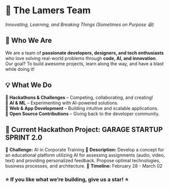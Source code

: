 # **🚀 The Lamers Team**  
*Innovating, Learning, and Breaking Things (Sometimes on Purpose 😆)*  

## **👥 Who We Are**  
We are a team of **passionate developers, designers, and tech enthusiasts** who love solving real-world problems through **code, AI, and innovation**. Our goal? To build awesome projects, learn along the way, and have a blast while doing it!  

## **💡 What We Do**  
🔹 **Hackathons & Challenges** – Competing, collaborating, and creating!  
🔹 **AI & ML** – Experimenting with AI-powered solutions.  
🔹 **Web & App Development** – Building intuitive and scalable applications.  
🔹 **Open Source Contributions** – Giving back to the developer community.  

## **🚀 Current Hackathon Project: GARAGE STARTUP SPRINT 2.0**  
🎯 **Challenge:** AI in Corporate Training
📄 **Description:** Develop a concept for an educational platform utilizing AI for assessing assignments (audio, video, text) and providing personalized feedback. Propose optimal technologies, business processes, and architecture.
📅 **Timeline:** February 28 - March 02


<!--
 **Tech Stack:** [List of technologies, e.g., Python, React, TensorFlow]  
  
## **📂 Repositories**  
We organize our code and resources in the following repos:  
- [🔗 Project Repository](https://github.com/org/repo-name) – Main project repo  
- [📊 Research & Docs](https://github.com/org/docs-repo) – Market analysis, findings, and documentation  
- [🎨 UI/UX Designs](https://github.com/org/design-repo) – Wireframes & mockups  

## **🛠 Tech Stack & Tools**  
✅ **Frontend:** [React, Vue, Next.js]  
✅ **Backend:** [Node.js, Django, FastAPI]  
✅ **AI/ML:** [TensorFlow, OpenAI, Hugging Face]  
✅ **Database:** [PostgreSQL, Firebase, MongoDB]  
✅ **Collaboration:** [Notion, Slack, Trello]  

## **👨‍💻 Team Members**  
| Name | Role | GitHub |  
|------|------|--------|  
| 🧑‍💻 [Your Name] | Team Lead | [@yourgithub](https://github.com/yourgithub) |  
| 🎨 [Designer Name] | UI/UX | [@designer](https://github.com/designer) |  
| 🤖 [ML Engineer] | AI/ML | [@mlengineer](https://github.com/mlengineer) |  

## **🛠 How to Contribute**  
We welcome contributions from our team and the open-source community! 🌍  
1. **Fork the repo** & create a new branch.  
2. **Make changes** and **commit** your updates.  
3. **Submit a pull request** – We’ll review and merge.  

## **📬 Contact & Community**  
📢 **Join our discussions:** [GitHub Discussions](https://github.com/org/discussions)  
📧 **Email us:** team@example.com  
🗣 **Slack/Discord:** [Invite Link]  
-->

### **⭐ If you like what we’re building, give us a star! ⭐**
